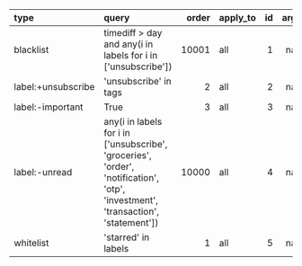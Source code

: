 | type               | query                                                                                                                            |   order | apply_to   |   id |   args |
|:-------------------|:---------------------------------------------------------------------------------------------------------------------------------|--------:|:-----------|-----:|-------:|
| blacklist          | timediff > day and any(i in labels for i in ['unsubscribe'])                                                                     |   10001 | all        |    1 |    nan |
| label:+unsubscribe | 'unsubscribe' in tags                                                                                                            |       2 | all        |    2 |    nan |
| label:-important   | True                                                                                                                             |       3 | all        |    3 |    nan |
| label:-unread      | any(i in labels for i in ['unsubscribe', 'groceries', 'order', 'notification', 'otp', 'investment', 'transaction', 'statement']) |   10000 | all        |    4 |    nan |
| whitelist          | 'starred' in labels                                                                                                              |       1 | all        |    5 |    nan |